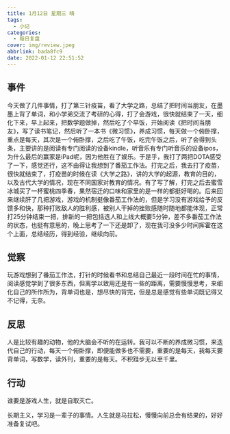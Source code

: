 ```yaml
---
title: 1月12日 星期三 晴
tags:
  - 小记
categories:
  - 每日复盘
cover: img/review.jpeg
abbrlink: bada8fc9
date: 2022-01-12 22:51:52
---
```


## 事件

今天做了几件事情，打了第三针疫苗，看了大学之路，总结了把时间当朋友，在墨墨上背了单词，和小学弟交流了考研的心得，打了会游戏，很快就结束了一天，细化下来，早上起来，把数学题做掉，然后吃了个早饭，开始阅读《把时间当朋友》，写了读书笔记，然后听了一本书《微习惯》，养成习惯，每天做一个俯卧撑，重点是每天，其次是一个俯卧撑，之后吃了午饭，吃完午饭之后，听了会得到头条，主要讲的是阅读有专门阅读的设备kindle，听音乐有专门听音乐的设备ipos，为什么最后的赢家是iPad呢，因为他胜在了娱乐。于是乎，我打了两把DOTA感受了一下，感觉还行，这不由得让我想到了番茄工作法。打完之后，我去打了疫苗，很快就结束了，打疫苗的时候在读《大学之路》，讲的大学的起源，教育的目的，以及古代大学的情况，现在不同国家对教育的情况。有了写了解，打完之后去蜜雪冰城买了一杯蜜桃四季春，果然宿迁的口味和家里的是一样的都挺好喝的。后来回来继续肝了几把游戏，游戏的机制挺像番茄工作法的，但是学习没有游戏给予的反馈多和快，那种打败敌人的胜利感，被别人干掉的挫败感随时随地都能体现，正常打25分钟结束一把，排新的一把包括选人和上线大概要5分钟，差不多番茄工作法的状态，也挺有意思的，晚上思考了一下还是卸了，现在我可没多少时间挥霍在这个上面，总结经历，得到经验，继续向前。

## 觉察

玩游戏想到了番茄工作法，打针的时候看书和总结自己最近一段时间在忙的事情，阅读感觉学到了很多东西，但离学以致用还是有一些的距离，需要慢慢思考，来细化自己的所作所为，背单词也是，想尽快的背完，但是总是感觉有些单词既记得又不记得，无奈。

## 反思

人是比较有趣的动物，他的大脑会不听的在运转。我可以不断的养成微习惯，来迭代自己的行动，每天一个俯卧撑，即便能做多也不需要，重要的是每天，我每天要背单词，写数学，读外刊，重要的是每天。不积跬步无以至千里。

## 行动

谁要是游戏人生，就是自取灭亡。

长期主义，学习是一辈子的事情。人生就是马拉松，慢慢向前总会有结果的，好好准备复试吧。